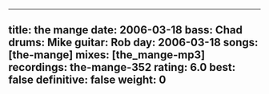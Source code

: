
---
title: the mange
date: 2006-03-18
bass:	Chad
drums:	Mike
guitar:	Rob
day: 2006-03-18
songs: [the-mange]
mixes: [the_mange-mp3]
recordings: the-mange-352
rating: 6.0
best: false
definitive: false
weight: 0
---
